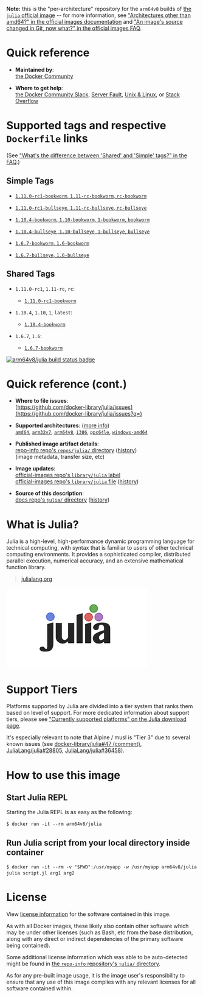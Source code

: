 <!--

********************************************************************************

WARNING:

    DO NOT EDIT "julia/README.md"

    IT IS AUTO-GENERATED

    (from the other files in "julia/" combined with a set of templates)

********************************************************************************

-->

**Note:** this is the "per-architecture" repository for the `arm64v8` builds of [the `julia` official image](https://hub.docker.com/_/julia) -- for more information, see ["Architectures other than amd64?" in the official images documentation](https://github.com/docker-library/official-images#architectures-other-than-amd64) and ["An image's source changed in Git, now what?" in the official images FAQ](https://github.com/docker-library/faq#an-images-source-changed-in-git-now-what).

# Quick reference

-	**Maintained by**:  
	[the Docker Community](https://github.com/docker-library/julia)

-	**Where to get help**:  
	[the Docker Community Slack](https://dockr.ly/comm-slack), [Server Fault](https://serverfault.com/help/on-topic), [Unix & Linux](https://unix.stackexchange.com/help/on-topic), or [Stack Overflow](https://stackoverflow.com/help/on-topic)

# Supported tags and respective `Dockerfile` links

(See ["What's the difference between 'Shared' and 'Simple' tags?" in the FAQ](https://github.com/docker-library/faq#whats-the-difference-between-shared-and-simple-tags).)

## Simple Tags

-	[`1.11.0-rc1-bookworm`, `1.11-rc-bookworm`, `rc-bookworm`](https://github.com/docker-library/julia/blob/58c34fdecfa1f8b741d6f5e03e83e57d2aba1078/1.11-rc/bookworm/Dockerfile)

-	[`1.11.0-rc1-bullseye`, `1.11-rc-bullseye`, `rc-bullseye`](https://github.com/docker-library/julia/blob/58c34fdecfa1f8b741d6f5e03e83e57d2aba1078/1.11-rc/bullseye/Dockerfile)

-	[`1.10.4-bookworm`, `1.10-bookworm`, `1-bookworm`, `bookworm`](https://github.com/docker-library/julia/blob/e141e0970011e1f022d7c887d00921bf06b4198b/1.10/bookworm/Dockerfile)

-	[`1.10.4-bullseye`, `1.10-bullseye`, `1-bullseye`, `bullseye`](https://github.com/docker-library/julia/blob/e141e0970011e1f022d7c887d00921bf06b4198b/1.10/bullseye/Dockerfile)

-	[`1.6.7-bookworm`, `1.6-bookworm`](https://github.com/docker-library/julia/blob/2ca33e88b0004e59cbf21dbe73106e96f22a2bab/1.6/bookworm/Dockerfile)

-	[`1.6.7-bullseye`, `1.6-bullseye`](https://github.com/docker-library/julia/blob/2ca33e88b0004e59cbf21dbe73106e96f22a2bab/1.6/bullseye/Dockerfile)

## Shared Tags

-	`1.11.0-rc1`, `1.11-rc`, `rc`:

	-	[`1.11.0-rc1-bookworm`](https://github.com/docker-library/julia/blob/58c34fdecfa1f8b741d6f5e03e83e57d2aba1078/1.11-rc/bookworm/Dockerfile)

-	`1.10.4`, `1.10`, `1`, `latest`:

	-	[`1.10.4-bookworm`](https://github.com/docker-library/julia/blob/e141e0970011e1f022d7c887d00921bf06b4198b/1.10/bookworm/Dockerfile)

-	`1.6.7`, `1.6`:

	-	[`1.6.7-bookworm`](https://github.com/docker-library/julia/blob/2ca33e88b0004e59cbf21dbe73106e96f22a2bab/1.6/bookworm/Dockerfile)

[![arm64v8/julia build status badge](https://img.shields.io/jenkins/s/https/doi-janky.infosiftr.net/job/multiarch/job/arm64v8/job/julia.svg?label=arm64v8/julia%20%20build%20job)](https://doi-janky.infosiftr.net/job/multiarch/job/arm64v8/job/julia/)

# Quick reference (cont.)

-	**Where to file issues**:  
	[https://github.com/docker-library/julia/issues](https://github.com/docker-library/julia/issues?q=)

-	**Supported architectures**: ([more info](https://github.com/docker-library/official-images#architectures-other-than-amd64))  
	[`amd64`](https://hub.docker.com/r/amd64/julia/), [`arm32v7`](https://hub.docker.com/r/arm32v7/julia/), [`arm64v8`](https://hub.docker.com/r/arm64v8/julia/), [`i386`](https://hub.docker.com/r/i386/julia/), [`ppc64le`](https://hub.docker.com/r/ppc64le/julia/), [`windows-amd64`](https://hub.docker.com/r/winamd64/julia/)

-	**Published image artifact details**:  
	[repo-info repo's `repos/julia/` directory](https://github.com/docker-library/repo-info/blob/master/repos/julia) ([history](https://github.com/docker-library/repo-info/commits/master/repos/julia))  
	(image metadata, transfer size, etc)

-	**Image updates**:  
	[official-images repo's `library/julia` label](https://github.com/docker-library/official-images/issues?q=label%3Alibrary%2Fjulia)  
	[official-images repo's `library/julia` file](https://github.com/docker-library/official-images/blob/master/library/julia) ([history](https://github.com/docker-library/official-images/commits/master/library/julia))

-	**Source of this description**:  
	[docs repo's `julia/` directory](https://github.com/docker-library/docs/tree/master/julia) ([history](https://github.com/docker-library/docs/commits/master/julia))

# What is Julia?

Julia is a high-level, high-performance dynamic programming language for technical computing, with syntax that is familiar to users of other technical computing environments. It provides a sophisticated compiler, distributed parallel execution, numerical accuracy, and an extensive mathematical function library.

> [julialang.org](http://julialang.org/)

![logo](https://raw.githubusercontent.com/docker-library/docs/520519ad7db3ea9fd5d3590e836c839a0ffd6f19/julia/logo.png)

# Support Tiers

Platforms supported by Julia are divided into a tier system that ranks them based on level of support. For more dedicated information about support tiers, please see ["Currently supported platforms" on the Julia download page](https://julialang.org/downloads/#currently_supported_platforms).

It's especially relevant to note that Alpine / musl is "Tier 3" due to several known issues (see [docker-library/julia#47 (comment)](https://github.com/docker-library/julia/pull/47#issuecomment-652661869), [JuliaLang/julia#28805](https://github.com/JuliaLang/julia/issues/28805), [JuliaLang/julia#36458](https://github.com/JuliaLang/julia/issues/36458)).

# How to use this image

## Start Julia REPL

Starting the Julia REPL is as easy as the following:

```console
$ docker run -it --rm arm64v8/julia
```

## Run Julia script from your local directory inside container

```console
$ docker run -it --rm -v "$PWD":/usr/myapp -w /usr/myapp arm64v8/julia julia script.jl arg1 arg2
```

# License

View [license information](http://julialang.org/) for the software contained in this image.

As with all Docker images, these likely also contain other software which may be under other licenses (such as Bash, etc from the base distribution, along with any direct or indirect dependencies of the primary software being contained).

Some additional license information which was able to be auto-detected might be found in [the `repo-info` repository's `julia/` directory](https://github.com/docker-library/repo-info/tree/master/repos/julia).

As for any pre-built image usage, it is the image user's responsibility to ensure that any use of this image complies with any relevant licenses for all software contained within.
